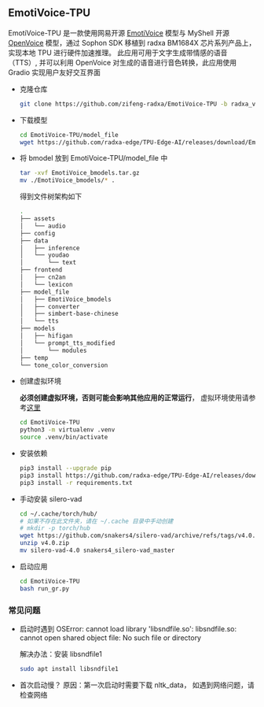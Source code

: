 ## EmotiVoice-TPU 

EmotiVoice-TPU 是一款使用网易开源 [EmotiVoice](https://github.com/netease-youdao/EmotiVoice) 模型与 MyShell 开源 [OpenVoice](https://github.com/myshell-ai/OpenVoice) 模型，通过 Sophon SDK 移植到 radxa BM1684X 芯片系列产品上，实现本地 TPU 进行硬件加速推理。
此应用可用于文字生成带情感的语音（TTS）, 并可以利用 OpenVoice 对生成的语音进行音色转换，此应用使用 Gradio 实现用户友好交互界面

- 克隆仓库

    ```bash
    git clone https://github.com/zifeng-radxa/EmotiVoice-TPU -b radxa_v0.1.2
    ```
    
- 下载模型

    ```bash
    cd EmotiVoice-TPU/model_file
    wget https://github.com/radxa-edge/TPU-Edge-AI/releases/download/EmotiVoice/EmotiVoice_bmodels.tar.gz
    ```
    
- 将 bmodel 放到 EmotiVoice-TPU/model_file 中

    ```bash
    tar -xvf EmotiVoice_bmodels.tar.gz
    mv ./EmotiVoice_bmodels/* .
  ```
  得到文件树架构如下
  
  ```bash
  .
  ├── assets
  │   └── audio
  ├── config
  ├── data
  │   ├── inference
  │   └── youdao
  │       └── text
  ├── frontend
  │   ├── cn2an
  │   └── lexicon
  ├── model_file
  │   ├── EmotiVoice_bmodels
  │   ├── converter
  │   ├── simbert-base-chinese
  │   └── tts
  ├── models
  │   ├── hifigan
  │   └── prompt_tts_modified
  │       └── modules
  ├── temp
  └── tone_color_conversion
  ```

- 创建虚拟环境

  **必须创建虚拟环境，否则可能会影响其他应用的正常运行**， 虚拟环境使用请参考[这里](虚拟环境使用.md)
  ```bash
  cd EmotiVoice-TPU
  python3 -m virtualenv .venv
  source .venv/bin/activate
  ```

- 安装依赖

  ```bash
  pip3 install --upgrade pip
  pip3 install https://github.com/radxa-edge/TPU-Edge-AI/releases/download/v0.1.0/tpu_perf-1.2.31-py3-none-manylinux2014_aarch64.whl
  pip3 install -r requirements.txt
  ```
- 手动安装 silero-vad
  ```bash
  cd ~/.cache/torch/hub/
  # 如果不存在此文件夹，请在 ~/.cache 目录中手动创建
  # mkdir -p torch/hub 
  wget https://github.com/snakers4/silero-vad/archive/refs/tags/v4.0.zip
  unzip v4.0.zip 
  mv silero-vad-4.0 snakers4_silero-vad_master
  ```
  
- 启动应用
  ```bash
  cd EmotiVoice-TPU
  bash run_gr.py
  ```



### 常见问题

- 启动时遇到 OSError: cannot load library 'libsndfile.so': libsndfile.so: cannot open shared object file: No such file or directory

  解决办法：安装 libsndfile1
  ```bash
  sudo apt install libsndfile1
  ```
- 首次启动慢？
  原因：第一次启动时需要下载 nltk_data， 如遇到网络问题，请检查网络

